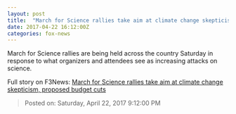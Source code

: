 ```yaml
---
layout: post
title:  "March for Science rallies take aim at climate change skepticism, proposed budget cuts"
date: 2017-04-22 16:12:00Z
categories: fox-news
---
```


March for Science rallies are being held across the country Saturday in response to what organizers and attendees see as increasing attacks on science.


Full story on F3News: [March for Science rallies take aim at climate change skepticism, proposed budget cuts](http://www.f3nws.com/n/XeQHz)

> Posted on: Saturday, April 22, 2017 9:12:00 PM
